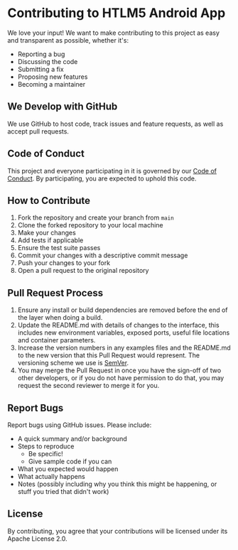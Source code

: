 # Contributing to HTLM5 Android App

We love your input! We want to make contributing to this project as easy and transparent as possible, whether it's:

- Reporting a bug
- Discussing the code
- Submitting a fix
- Proposing new features
- Becoming a maintainer

## We Develop with GitHub

We use GitHub to host code, track issues and feature requests, as well as accept pull requests.

## Code of Conduct

This project and everyone participating in it is governed by our [Code of Conduct](CODE_OF_CONDUCT.md). By participating, you are expected to uphold this code.

## How to Contribute

1. Fork the repository and create your branch from `main`
2. Clone the forked repository to your local machine
3. Make your changes
4. Add tests if applicable
5. Ensure the test suite passes
6. Commit your changes with a descriptive commit message
7. Push your changes to your fork
8. Open a pull request to the original repository

## Pull Request Process

1. Ensure any install or build dependencies are removed before the end of the layer when doing a build.
2. Update the README.md with details of changes to the interface, this includes new environment variables, exposed ports, useful file locations and container parameters.
3. Increase the version numbers in any examples files and the README.md to the new version that this Pull Request would represent. The versioning scheme we use is [SemVer](http://semver.org/).
4. You may merge the Pull Request in once you have the sign-off of two other developers, or if you do not have permission to do that, you may request the second reviewer to merge it for you.

## Report Bugs

Report bugs using GitHub issues. Please include:
- A quick summary and/or background
- Steps to reproduce
  - Be specific!
  - Give sample code if you can
- What you expected would happen
- What actually happens
- Notes (possibly including why you think this might be happening, or stuff you tried that didn't work)

## License

By contributing, you agree that your contributions will be licensed under its Apache License 2.0.

